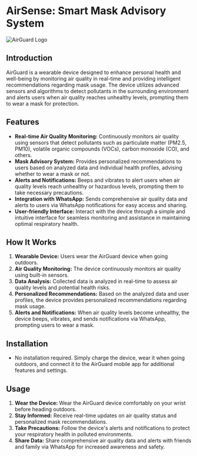 
# AirSense: Smart Mask Advisory System

![AirGuard Logo](link/to/your/logo.png)

## Introduction
AirGuard is a wearable device designed to enhance personal health and well-being by monitoring air quality in real-time and providing intelligent recommendations regarding mask usage. The device utilizes advanced sensors and algorithms to detect pollutants in the surrounding environment and alerts users when air quality reaches unhealthy levels, prompting them to wear a mask for protection.

## Features
- **Real-time Air Quality Monitoring:** Continuously monitors air quality using sensors that detect pollutants such as particulate matter (PM2.5, PM10), volatile organic compounds (VOCs), carbon monoxide (CO), and others.
- **Mask Advisory System:** Provides personalized recommendations to users based on analyzed data and individual health profiles, advising whether to wear a mask or not.
- **Alerts and Notifications:** Beeps and vibrates to alert users when air quality levels reach unhealthy or hazardous levels, prompting them to take necessary precautions.
- **Integration with WhatsApp:** Sends comprehensive air quality data and alerts to users via WhatsApp notifications for easy access and sharing.
- **User-friendly Interface:** Interact with the device through a simple and intuitive interface for seamless monitoring and assistance in maintaining optimal respiratory health.

## How It Works
1. **Wearable Device:** Users wear the AirGuard device when going outdoors.
2. **Air Quality Monitoring:** The device continuously monitors air quality using built-in sensors.
3. **Data Analysis:** Collected data is analyzed in real-time to assess air quality levels and potential health risks.
4. **Personalized Recommendations:** Based on the analyzed data and user profiles, the device provides personalized recommendations regarding mask usage.
5. **Alerts and Notifications:** When air quality levels become unhealthy, the device beeps, vibrates, and sends notifications via WhatsApp, prompting users to wear a mask.

## Installation
- No installation required. Simply charge the device, wear it when going outdoors, and connect it to the AirGuard mobile app for additional features and settings.

## Usage
1. **Wear the Device:** Wear the AirGuard device comfortably on your wrist before heading outdoors.
2. **Stay Informed:** Receive real-time updates on air quality status and personalized mask recommendations.
3. **Take Precautions:** Follow the device's alerts and notifications to protect your respiratory health in polluted environments.
4. **Share Data:** Share comprehensive air quality data and alerts with friends and family via WhatsApp for increased awareness and safety.

